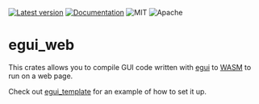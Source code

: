 [![Latest version](https://img.shields.io/crates/v/egui_web.svg)](https://crates.io/crates/egui_web)
[![Documentation](https://docs.rs/egui_web/badge.svg)](https://docs.rs/egui_web)
![MIT](https://img.shields.io/badge/license-MIT-blue.svg)
![Apache](https://img.shields.io/badge/license-Apache-blue.svg)

# egui_web

This crates allows you to compile GUI code written with [egui](https://crates.io/crates/egui) to [WASM](https://en.wikipedia.org/wiki/WebAssembly) to run on a web page.

Check out [egui_template](https://github.com/emilk/egui_template) for an example of how to set it up.
